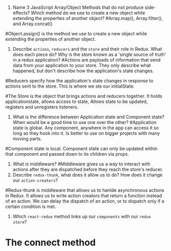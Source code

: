 1.  Name 3 JavaScript Array/Object Methods that do not produce side-effects? Which method do we use to create a new object while extending the properties of another object?
  #Array.map(), Array.filter(), and Array.concat()

  #Object.assign() is the method we use to create a new object while extending the properties of another object.

1.  Describe `actions`, `reducers` and the `store` and their role in Redux. What does each piece do? Why is the store known as a 'single source of truth' in a redux application?
  #Actions are payloads of information that send data from your application to your store. They only describe what happened, but don't describe how the application's state changes.

  #Reducers specify how the application's state changes in response to actions sent to the store. This is where we ste our initialState.

  #The Store is the object that brings actions and reducers together. It holds applicationstate, allows access to state, Allows state to be updated, registers and unregisters listeners.
   

1.  What is the difference between Application state and Component state? When would be a good time to use one over the other?
  #Application state is global. Any component, anywhere in the app can access it so long as they hook into it. Is better to use on bigger projects with many moving parts.

  #Component state is local. Component state can only be updated within that component and passed down to its children via props.

1.  What is middleware?
  #Middleware gives us a way to interact with actions after they are dispatched before they reach the store's reducer.
1.  Describe `redux-thunk`, what does it allow us to do? How does it change our `action-creators`?

  #Redux-thunk is middleware that allows us to hanlde asynchronous actions in Redux. It allows us to write action creators that return a function instead of an action. We can delay the dispatch of an action, or to dispatch only if a certain condition is met.

1.  Which `react-redux` method links up our `components` with our `redux store`? 

  # The connect method
